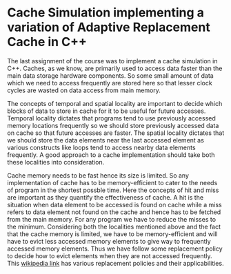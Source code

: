 # Cache Simulation implementing a variation of Adaptive Replacement Cache in C++

The last assignment of the course was to implement a cache simulation in C++. Caches, as we know, are primarily used to access data faster than the main data storage hardware components. So some small amount of data which we need to access frequently are stored here so that lesser clock cycles are wasted on data access from main memory. 

The concepts of temporal and spatial locality are important to decide which blocks of data to store in cache for it to be useful for future accesses. Temporal locality dictates that programs tend to use previously accessed memory locations frequently so we should store previously accessed data on cache so that future accesses are faster. The spatial locality dictates that we should store the data elements near the last accessed element as various constructs like loops tend to access nearby data elements frequently. A good approach to a cache implementation should take both these localities into consideration.

Cache memory needs to be fast hence its size is limited. So any implementation of cache has to be memory-efficient to cater to the needs of program in the shortest possble time. Here the concepts of hit and miss are important as they quantify the effectiveness of cache. A hit is the situation when data element to be accessed is found on cache while a miss refers to data element not found on the cache and hence has to be fetched from the main memory. For any program we have to reduce the misses to the minimum. Considering both the localities mentioned above and the fact that the cache memory is limited, we have to be memory-efficient and will have to evict less accessed memory elements to give way to frequently accessed memory elements. Thus we have follow some replacement policy to decide how to evict elements when they are not accessed frequently. This [wikipedia link](https://en.wikipedia.org/wiki/Cache_replacement_policies) has various replacement policies and their applicabilities.  
